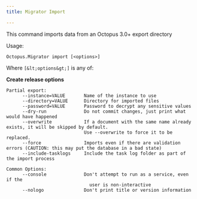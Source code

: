```yaml
---
title: Migrator Import

---
```



This command imports data from an Octopus 3.0+ export directory


Usage:

```text
Octopus.Migrator import [<options>]
```


Where `[&lt;options&gt;]` is any of:

**Create release options**

```text
Partial export:
      --instance=VALUE       Name of the instance to use
      --directory=VALUE      Directory for imported files
      --password=VALUE       Password to decrypt any sensitive values
      --dry-run			     Do not commit changes, just print what would have happened
      --overwrite	         If a document with the same name already exists, it will be skipped by default. 
							 Use --overwrite to force it to be replaced.
   	  --force 			 	 Imports even if there are validation errors (CAUTION: this may put the database in a bad state)     
	  --include-tasklogs	 Include the task log folder as part of the import process
 
Common Options:
      --console              Don't attempt to run as a service, even if the
                               user is non-interactive
      --nologo               Don't print title or version information
```
